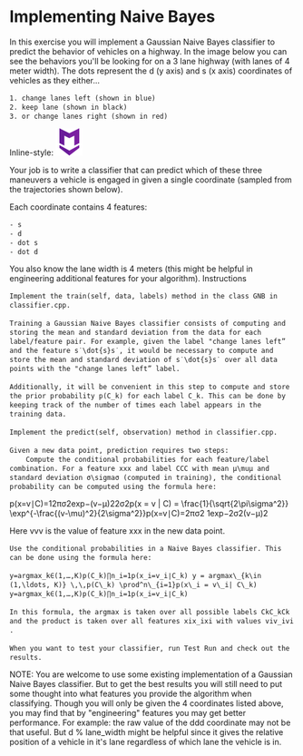 # Implementing Naive Bayes

In this exercise you will implement a Gaussian Naive Bayes classifier to predict the behavior of vehicles on a highway. In the image below you can see the behaviors you'll be looking for on a 3 lane highway (with lanes of 4 meter width). The dots represent the d (y axis) and s (x axis) coordinates of vehicles as they either...

    1. change lanes left (shown in blue)
    2. keep lane (shown in black)
    3. or change lanes right (shown in red)

Inline-style: 
![alt text](https://github.com/adam-p/markdown-here/raw/master/src/common/images/icon48.png "Logo Title Text 1")

Your job is to write a classifier that can predict which of these three maneuvers a vehicle is engaged in given a single coordinate (sampled from the trajectories shown below).

Each coordinate contains 4 features:

    - s
    - d
    - dot s
    - dot d 


You also know the lane width is 4 meters (this might be helpful in engineering additional features for your algorithm).
Instructions

    Implement the train(self, data, labels) method in the class GNB in classifier.cpp.

    Training a Gaussian Naive Bayes classifier consists of computing and storing the mean and standard deviation from the data for each label/feature pair. For example, given the label "change lanes left” and the feature s˙\dot{s}s˙, it would be necessary to compute and store the mean and standard deviation of s˙\dot{s}s˙ over all data points with the "change lanes left” label.

    Additionally, it will be convenient in this step to compute and store the prior probability p(C_k) for each label C_k. This can be done by keeping track of the number of times each label appears in the training data.

    Implement the predict(self, observation) method in classifier.cpp.

    Given a new data point, prediction requires two steps:
        Compute the conditional probabilities for each feature/label combination. For a feature xxx and label CCC with mean μ\muμ and standard deviation σ\sigmaσ (computed in training), the conditional probability can be computed using the formula here:

p(x=v∣C)=12πσ2exp−(v−μ)22σ2p(x = v | C) = \frac{1}{\sqrt{2\pi\sigma^2}} \exp^{-\frac{(v-\mu)^2}{2\sigma^2}}p(x=v∣C)=2πσ2
​1​exp−2σ2(v−μ)2​

Here vvv is the value of feature xxx in the new data point.

    Use the conditional probabilities in a Naive Bayes classifier. This can be done using the formula here:

    y=argmax_k∈(1,…,K)p(C_k)∏n_i=1p(x_i=v_i∣C_k) y = argmax\_{k\in (1,\ldots, K)} \,\,p(C\_k) \prod^n\_{i=1}p(x\_i = v\_i| C\_k) y=argmax_k∈(1,…,K)p(C_k)∏n​_i=1p(x_i=v_i∣C_k)

    In this formula, the argmax is taken over all possible labels CkC_kCk​ and the product is taken over all features xix_ixi​ with values viv_ivi​.

    When you want to test your classifier, run Test Run and check out the results.

NOTE: You are welcome to use some existing implementation of a Gaussian Naive Bayes classifier. But to get the best results you will still need to put some thought into what features you provide the algorithm when classifying. Though you will only be given the 4 coordinates listed above, you may find that by "engineering" features you may get better performance. For example: the raw value of the ddd coordinate may not be that useful. But d % lane_width might be helpful since it gives the relative position of a vehicle in it's lane regardless of which lane the vehicle is in.




